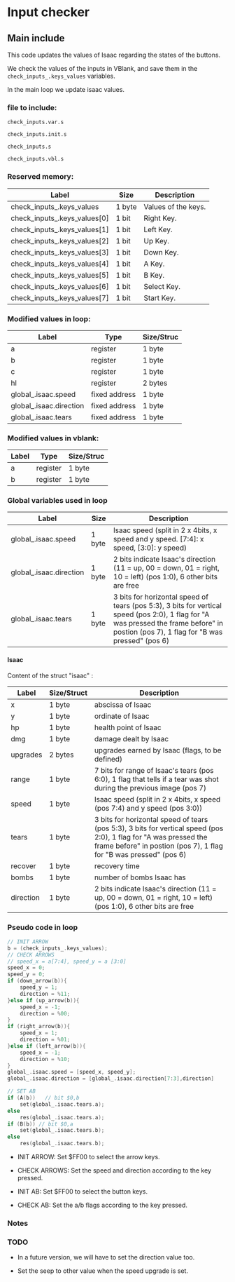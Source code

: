 # Input checker

## Main include

This code updates the values of Isaac regarding the states of the buttons.

We check the values of the inputs in VBlank, and save them in the `check_inputs_.keys_values` variables.

In the main loop we update isaac values.

### file to include:

`check_inputs.var.s`

`check_inputs.init.s`

`check_inputs.s`

`check_inputs.vbl.s`

### Reserved memory:

| Label | Size |  Description  |
| ------------- | ---------- | ----------- |
| check_inputs_.keys_values | 1 byte | Values of the keys. |
| check_inputs_.keys_values[0] | 1 bit | Right Key. |
| check_inputs_.keys_values[1] | 1 bit | Left Key. |
| check_inputs_.keys_values[2] | 1 bit | Up Key. |
| check_inputs_.keys_values[3] | 1 bit | Down Key. |
| check_inputs_.keys_values[4] | 1 bit | A Key. |
| check_inputs_.keys_values[5] | 1 bit | B Key. |
| check_inputs_.keys_values[6] | 1 bit | Select Key. |
| check_inputs_.keys_values[7] | 1 bit | Start Key. |

### Modified values in loop:

| Label | Type | Size/Struc |
| ------------- | ------------- | ---------- |
| a | register | 1 byte |
| b | register | 1 byte |
| c | register | 1 byte |
| hl | register | 2 bytes |
| global_.isaac.speed | fixed address | 1 byte |
| global_.isaac.direction | fixed address | 1 byte
| global_.isaac.tears | fixed address | 1 byte |

### Modified values in vblank:

| Label | Type | Size/Struc |
| ------------- | ------------- | ---------- |
| a | register | 1 byte |
| b | register | 1 byte |

### Global variables used in loop

| Label | Size |  Description  |
| ------------- | ---------- | ----------- |
| global_.isaac.speed | 1 byte | Isaac speed (split in 2 x 4bits, x speed and y speed. [7:4]: x speed, [3:0]: y speed) |
| global_.isaac.direction | 1 byte | 2 bits indicate Isaac's direction (11 = up, 00 = down, 01 = right, 10 = left) (pos 1:0), 6 other bits are free |
| global_.isaac.tears | 1 byte | 3 bits for horizontal speed of tears (pos 5:3), 3 bits for vertical speed (pos 2:0), 1 flag for "A was pressed the frame before" in postion (pos 7), 1 flag for "B  was pressed" (pos 6)|

#### Isaac

Content of the struct "isaac" :

| Label | Size/Struct | Description |
| ----- | ---- | ----------- |
| x | 1 byte | abscissa of Isaac |
| y | 1 byte | ordinate of Isaac |
| hp | 1 byte | health point of Isaac |
| dmg | 1 byte | damage dealt by Isaac |
| upgrades | 2 bytes | upgrades earned by Isaac (flags, to be defined) |
| range | 1 byte | 7 bits for range of Isaac's tears (pos 6:0), 1 flag that tells if a tear was shot during the previous image (pos 7)|
| speed | 1 byte | Isaac speed (split in 2 x 4bits, x speed (pos 7:4) and y speed (pos 3:0)) |
| tears | 1 byte | 3 bits for horizontal speed of tears (pos 5:3), 3 bits for vertical speed (pos 2:0), 1 flag for "A was pressed the frame before" in postion (pos 7), 1 flag for "B  was pressed" (pos 6)|
| recover | 1 byte | recovery time |
| bombs | 1 byte | number of bombs Isaac has |
| direction | 1 byte | 2 bits indicate Isaac's direction (11 = up, 00 = down, 01 = right, 10 = left) (pos 1:0), 6 other bits are free |


### Pseudo code in loop

~~~C
// INIT ARROW
b = (check_inputs_.keys_values);
// CHECK ARROWS
// speed_x = a[7:4], speed_y = a [3:0]
speed_x = 0;
speed_y = 0;
if (down_arrow(b)){
	speed_y = 1;
	direction = %11;
}else if (up_arrow(b)){
	speed_x = -1;
	direction = %00;
}
if (right_arrow(b)){
	speed_x = 1;
	direction = %01;
}else if (left_arrow(b)){
	speed_x = -1;
	direction = %10;
}
global_.isaac.speed = [speed_x, speed_y];
global_.isaac.direction = [global_.isaac.direction[7:3],direction]

// SET AB
if (A(b))	// bit $0,b
	set(global_.isaac.tears.a);
else
	res(global_.isaac.tears.a);
if (B(b)) // bit $0,a
	set(global_.isaac.tears.b);
else
	res(global_.isaac.tears.b);

~~~

* INIT ARROW: Set $FF00 to select the arrow keys.

* CHECK ARROWS: Set the speed and direction according to the key pressed.

* INIT AB: Set $FF00 to select the button keys.

* CHECK AB: Set the a/b flags according to the key pressed.

### Notes



### TODO

* In a future version, we will have to set the direction value too.

* Set the seep to other value when the speed upgrade is set.
